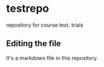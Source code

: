 # testrepo
repository for course test. trials
## Editing the file

It's a markdown file in this repository.
